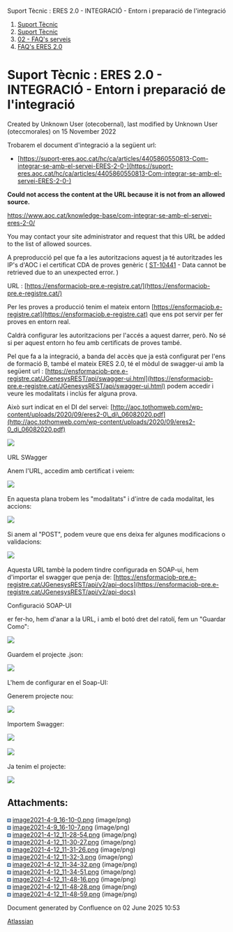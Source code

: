 Suport Tècnic : ERES 2.0 - INTEGRACIÓ - Entorn i preparació de l'integració  

1.  [Suport Tècnic](index.html)
2.  [Suport Tècnic](13893782.html)
3.  [02 - FAQ's serveis](26313393.html)
4.  [FAQ's ERES 2.0](41522405.html)

Suport Tècnic : ERES 2.0 - INTEGRACIÓ - Entorn i preparació de l'integració
===========================================================================

Created by Unknown User (otecobernal), last modified by Unknown User (oteccmorales) on 15 November 2022

Trobarem el document d'integració a la següent url:

*   [https://suport-eres.aoc.cat/hc/ca/articles/4405860550813-Com-integrar-se-amb-el-servei-ERES-2-0-](https://suport-eres.aoc.cat/hc/ca/articles/4405860550813-Com-integrar-se-amb-el-servei-ERES-2-0-)

  

**Could not access the content at the URL because it is not from an allowed source.**

https://www.aoc.cat/knowledge-base/com-integrar-se-amb-el-servei-eres-2-0/

You may contact your site administrator and request that this URL be added to the list of allowed sources.

  

  

A preproducció pel que fa a les autoritzacions aquest ja té autoritzades les IP's d'AOC i el certificat CDA de proves genèric ( [ST-10441](https://contacte.aoc.cat/browse/ST-10441?src=confmacro) - Data cannot be retrieved due to an unexpected error. )

URL : [https://ensformaciob-pre.e-registre.cat/](https://ensformaciob-pre.e-registre.cat/)

Per les proves a producció tenim el mateix entorn [https://ensformaciob.e-registre.cat](https://ensformaciob.e-registre.cat) que ens pot servir per fer proves en entorn real.

Caldrà configurar les autoritzacions per l'accés a aquest darrer, però. No sé si per aquest entorn ho feu amb certificats de proves també.

  

  

  

Pel que fa a la integració, a banda del accès que ja està configurat per l'ens de formació B, també el mateix ERES 2.0, té el mòdul de swagger-ui amb la següent url : [https://ensformaciob-pre.e-registre.cat/JGenesysREST/api/swagger-ui.html](https://ensformaciob-pre.e-registre.cat/JGenesysREST/api/swagger-ui.html) podem accedir i veure les modalitats i inclús fer alguna prova.

  

Això surt indicat en el DI del servei: [http://aoc.tothomweb.com/wp-content/uploads/2020/09/eres2-0\_di\_06082020.pdf](http://aoc.tothomweb.com/wp-content/uploads/2020/09/eres2-0_di_06082020.pdf)

![](attachments/41522122/41522423.png)

  

  

  

URL SWagger

Anem l'URL, accedim amb certificat i veiem:

![](attachments/41522122/41522424.png)

  

En aquesta plana trobem les "modalitats" i d'intre de cada modalitat, les accions:

![](attachments/41522122/41522425.png)

Si anem al "POST", podem veure que ens deixa fer algunes modificacions o validacions:

![](attachments/41522122/41522426.png)

  

Aquesta URL tambè la podem tindre configurada en SOAP-ui, hem d'importar el swagger que penja de: [https://ensformaciob-pre.e-registre.cat/JGenesysREST/api/v2/api-docs](https://ensformaciob-pre.e-registre.cat/JGenesysREST/api/v2/api-docs)

  

Configuració SOAP-UI

er fer-ho, hem d'anar a la URL, i amb el botó dret del ratolí, fem un "Guardar Como":

![](attachments/41522122/41522427.png)

Guardem el projecte .json:

![](attachments/41522122/41522428.png)

L'hem de configurar en el Soap-UI:

Generem projecte nou:

![](attachments/41522122/41522430.png)

Importem Swagger:

![](attachments/41522122/41522431.png)

  

  

![](attachments/41522122/41522415.png)

  

Ja tenim el projecte:

![](attachments/41522122/41522432.png)

  

  

  

Attachments:
------------

![](images/icons/bullet_blue.gif) [image2021-4-9\_16-10-0.png](attachments/41522122/41522414.png) (image/png)  
![](images/icons/bullet_blue.gif) [image2021-4-9\_16-10-7.png](attachments/41522122/41522415.png) (image/png)  
![](images/icons/bullet_blue.gif) [image2021-4-12\_11-28-54.png](attachments/41522122/41522423.png) (image/png)  
![](images/icons/bullet_blue.gif) [image2021-4-12\_11-30-27.png](attachments/41522122/41522424.png) (image/png)  
![](images/icons/bullet_blue.gif) [image2021-4-12\_11-31-26.png](attachments/41522122/41522425.png) (image/png)  
![](images/icons/bullet_blue.gif) [image2021-4-12\_11-32-3.png](attachments/41522122/41522426.png) (image/png)  
![](images/icons/bullet_blue.gif) [image2021-4-12\_11-34-32.png](attachments/41522122/41522427.png) (image/png)  
![](images/icons/bullet_blue.gif) [image2021-4-12\_11-34-51.png](attachments/41522122/41522428.png) (image/png)  
![](images/icons/bullet_blue.gif) [image2021-4-12\_11-48-16.png](attachments/41522122/41522430.png) (image/png)  
![](images/icons/bullet_blue.gif) [image2021-4-12\_11-48-28.png](attachments/41522122/41522431.png) (image/png)  
![](images/icons/bullet_blue.gif) [image2021-4-12\_11-48-59.png](attachments/41522122/41522432.png) (image/png)  

Document generated by Confluence on 02 June 2025 10:53

[Atlassian](http://www.atlassian.com/)